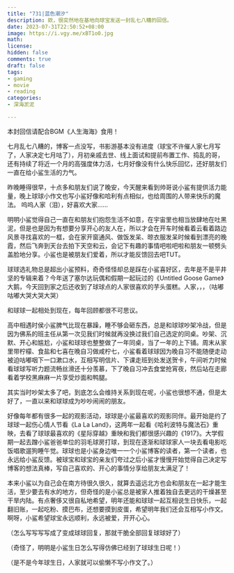 ```yaml
---
title: "731|蓝色潮汐" 
description: 欸，很突然地在基地向球宝发送一封乱七八糟的回信。
date: 2023-07-31T22:50:52+08:00  
image: https://i.vgy.me/xBT1o0.jpg 
math: 
license: 
hidden: false
comments: true
draft: false
tags:
- gaming
- movie
- reading
categories:
- 深海淤泥

---
```


本封回信请配合BGM《人生海海》食用！

七月乱七八糟的，博客一点没写，书影游基本没有进度（球宝不许催人家七月写了，人家决定七月咕了），月初亲戚去世、线上面试和提前布置工作、捣乱的哥，还有持续了将近一个月的高强度体力活，七月好像没有什么快乐回忆，还好朋友们一直在给小鲨生活的力气。

昨晚睡得很早，十点多和朋友们说了晚安，今天醒来看到帅哥说小鲨有提供活力能量，晚上球球小作文也写小鲨好像和哈利有点相似，也给周围的人带来快乐的魔法。
呜呜人家（泪），好喜欢大家……

明明小鲨觉得自己一直在和朋友们抱怨生活不如意，在宇宙里也相当放肆地在吐黑泥，但是也是因为有想要分享开心的友人在，所以才会在开车时候看着云看着路边风景寻找喜欢的一框，会在家开窗通风、做饭发呆、晾衣服发呆时候看到漂亮的晚霞，然后飞奔到天台去拍下天空和云，会记下有趣的事情吧啦吧啦和朋友一顿劈头盖脸地分享。小鲨也是被朋友们爱着，所以才能反馈回去吧TUT。

球球选礼物总是超出小鲨预料，奇奇怪怪却总是踩在小鲨喜好区，去年是不是平井坚的专辑来着？今年送了塞尔达玩偶和假期一起玩过的《Untitled Goose Game》大鹅，今天回到家之后还收到了球球点的人家很喜欢的芋头蛋糕。人家，，，（咕嘟咕嘟大哭大哭大哭）

和球球一起相处到现在，每年回顾都很不可思议。

高中相遇时侯小鲨脾气比现在暴躁，睡不够会砸东西，总是和球球吵架冷战，但是因为佛系的班主任从第一次见我们时候就再没换过我们自己选定的同桌。吵架、沉默、开心和尴尬，小鲨和球球也整整做了一年同桌，当了一年的上下铺。周末从家里带柠檬、食盐和七喜在晚自习做咸柠七，小鲨看着球球因为晚自习不能随便走动被迫咕嘟咽下一口漱口水，互相写明信片、下课走班到处发送贺卡，午间听力时候看球球写听力题流畅丝滑还十分羡慕，下了晚自习冲去食堂抢宵夜，然后站在走廊看着学校黑麻麻一片享受炒面和鸭腿。

其实当时吵架太多了吧，到底怎么会维持关系到现在呢，小鲨也很想不通，但是太好了，一直以来和球球成为吵吵闹闹的朋友。

好像每年都有很多一起的观影活动，球球是小鲨最喜欢的观影同伴。最开始是约了球球一起伤心情人节看《La La Land》，这两年一起看《哈利波特与魔法石》重映，去看了球球最喜欢的《星际穿越》重映和我们都很感兴趣的《1917》。大学假期一起去蹭小鲨爸爸单位的羽毛球房打球，到现在逐渐和球球家人一块去看电影吃饭唱歌遛狗睡午觉。球球也是小鲨身边唯一一个小鲨博客的读者，第一个读者，也永远给小鲨反馈。被球宝和球宝的亲友们夸过之后小鲨才慢慢开始觉得自己决定写博客的想法真棒，写自己喜欢的、开心的事情分享给朋友太满足了！

本来小鲨以为自己会在南方待很久很久，就算去遥远北方也会和朋友在一起才能生活，至少要去有水的地方，但奇怪的是小鲨总是被家人推着独自去更远的干燥甚至干旱内陆。有点奢侈又很自私地希望，明年还能和球球一起互相说生日快乐，一起翻旧账，一起吃粉、摸巴布，还想要摸到皮蛋，希望明年我们还会互相写小作文。啊呀，小鲨希望球宝永远顺利，永远被爱，开开心心。

（怎么写写写写成了变成球球回复，那就干脆全部回复球球好了）

（奇怪了，明明是小鲨生日怎么写得仿佛已经到了球球生日呢！）

（是不是今年球生日，人家就可以偷懒不写小作文了。）

